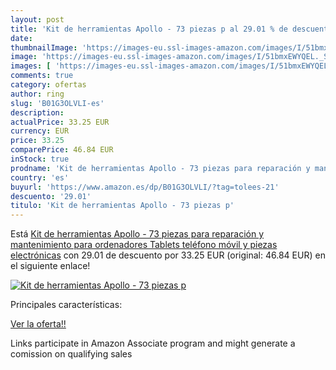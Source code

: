 ```yaml
---
layout: post
title: 'Kit de herramientas Apollo - 73 piezas p al 29.01 % de descuento'
date: 
thumbnailImage: 'https://images-eu.ssl-images-amazon.com/images/I/51bmxEWYQEL._SL200_.jpg'
image: 'https://images-eu.ssl-images-amazon.com/images/I/51bmxEWYQEL._SL200_.jpg'
images: [ 'https://images-eu.ssl-images-amazon.com/images/I/51bmxEWYQEL._SL200_.jpg' ]
comments: true
category: ofertas
author: ring
slug: 'B01G3OLVLI-es'
description:
actualPrice: 33.25 EUR
currency: EUR
price: 33.25
comparePrice: 46.84 EUR
inStock: true
prodname: 'Kit de herramientas Apollo - 73 piezas para reparación y mantenimiento para ordenadores  Tablets  teléfono móvil y piezas electrónicas'
country: 'es'
buyurl: 'https://www.amazon.es/dp/B01G3OLVLI/?tag=tolees-21'
descuento: '29.01'
titulo: 'Kit de herramientas Apollo - 73 piezas p'
---
```


Está [Kit de herramientas Apollo - 73 piezas para reparación y mantenimiento para ordenadores  Tablets  teléfono móvil y piezas electrónicas](https://www.amazon.es/dp/B01G3OLVLI/?tag=tolees-21) con 29.01 de descuento por 33.25 EUR (original: 46.84 EUR) en el siguiente enlace!

[![Kit de herramientas Apollo - 73 piezas p](https://images-eu.ssl-images-amazon.com/images/I/51bmxEWYQEL._SL200_.jpg)](https://www.amazon.es/dp/B01G3OLVLI/?tag=tolees-21)

Principales características:


[Ver la oferta!!](https://www.amazon.es/dp/B01G3OLVLI/?tag=tolees-21)

Links participate in Amazon Associate program and might generate a comission on qualifying sales


